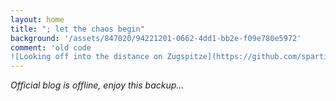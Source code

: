 ```yaml
---
layout: home
title: "; let the chaos begin"
background: '/assets/847020/94221201-0662-4dd1-bb2e-f09e780e5972'
comment: 'old code 
![Looking off into the distance on Zugspitze](https://github.com/sparticvs/popebp-blog/assets/847020/94221201-0662-4dd1-bb2e-f09e780e5972)'
---
```

*Official blog is offline, enjoy this backup...*
